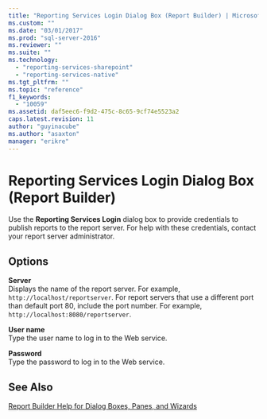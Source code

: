 ```yaml
---
title: "Reporting Services Login Dialog Box (Report Builder) | Microsoft Docs"
ms.custom: ""
ms.date: "03/01/2017"
ms.prod: "sql-server-2016"
ms.reviewer: ""
ms.suite: ""
ms.technology: 
  - "reporting-services-sharepoint"
  - "reporting-services-native"
ms.tgt_pltfrm: ""
ms.topic: "reference"
f1_keywords: 
  - "10059"
ms.assetid: daf5eec6-f9d2-475c-8c65-9cf74e5523a2
caps.latest.revision: 11
author: "guyinacube"
ms.author: "asaxton"
manager: "erikre"
---
```

# Reporting Services Login Dialog Box (Report Builder)
  Use the **Reporting Services Login** dialog box to provide credentials to publish reports to the report server. For help with these credentials, contact your report server administrator.  
  
## Options  
 **Server**  
 Displays the name of the report server. For example, `http://localhost/reportserver`. For report servers that use a different port than default port 80, include the port number. For example, `http://localhost:8080/reportserver`.  
  
 **User name**  
 Type the user name to log in to the Web service.  
  
 **Password**  
 Type the password to log in to the Web service.  
  
## See Also  
 [Report Builder Help for Dialog Boxes, Panes, and Wizards](http://msdn.microsoft.com/en-us/2da24891-0b6d-4d3c-8b18-81b98752642f)  
  
  